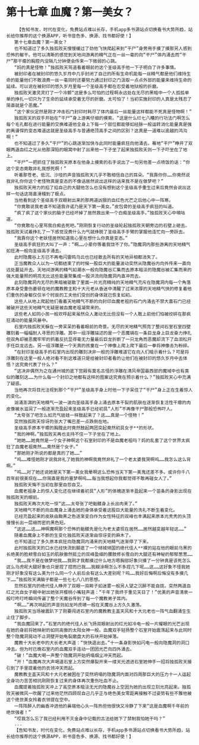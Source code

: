 # 第十七章 血魔？第一美女？
        【告知书友，时代在变化，免费站点难以长存，手机app多书源站点切换看书大势所趋，站长给你推荐的这个换源APP，听书音色多、换源、找书都好使！】
       第十七章血魔？第一美女？
       也不知道过了多久独孤败天慢慢缓过了劲他飞快爬起来到“干尸”身旁用手摸了摸那另人感到恐怖的躯干。他可以清晰的感觉到天地间游离的精气正在一丝一毫的向“干尸”体内涌去而“干尸”那干瘪的胸腔内没隔几分钟便会传来一下微弱的心跳。
       “妈的真是怪物！”独孤败天骂道看着眼前的这个圣级高手他一下子明白了许多事情。
       被封印者在被封印的悠久岁月中几乎封闭了自己的所有生命机能每一丝精气都是他们维持生命的能量他们不敢浪费一丝一毫同时还要努力通过封印之门汲取一点点外部的能量来维持生命的延续。可以说在被封印的悠久岁月里每一个圣级高手都在忍受着地狱般的折磨。
       独孤败天激灵灵打了一个冷颤“这是多么可怕的过程啊永远处在无尽的黑暗中一个人孤孤单单的挣扎一切只为了生命的延续承受着无尽的折磨。太可怕了！当初实施封印的人真是太残忍了简直就是个恶魔。”
       “这个家伙定然是刚才冲击石门封印时耗尽了体内最后一丝能量这样都能不死真是怪物啊！”
       独孤败天的双手开始在“干尸”身上游离仔细的摸索。“这是什么烂七八糟的行功法门啊怎么每个毛孔都在进行能量的交换难道他全身上下每一个部位都能够如经脉一般运转消化能量真是强的离谱悍的变态难道这就是圣级高手与普通绝顶高手之间的区别？这真是一道难以逾越的鸿沟啊！”
       也不知道过了多久“干尸”的心跳逐渐加快与此同时能量疯狂向他涌去。蓦地“干尸”睁开了双眼两道血红之光从他那深陷的眼窝中射了出来他一下子坐了起来独孤败天则一下子吓坐在了地上。
       “干尸”一把抓住了独孤败天原本在他身上摸索的右手说出了一句另他差一点喷饭的话：“你这个变态竟敢非礼我想死啊！”
       听着那苍老、低沉、沙哑的声音独孤败天几乎不敢相信自己的耳朵。“我靠你你……你竟然说我非礼你你这个老怪物真是变态的不像话居然说出这样的话来我不是在做梦吧？”
       独孤败天用力的掐了掐自己的大腿他怎么也没有想到这个圣级高手重生过来后竟然会说出这样一句话这简直滑稽到了极点。
       当他看到这个圣级高手双眼射出来的那两道凶狠的血红色光芒之后他心中一阵寒。
       “你竟敢说我老谁不知道我许诺乃是天下第一美女。”皮包骨的圣级高手疯狂的叫道。
       “疯了疯了这个家伙的脑子已经坏掉了居然救出来一个白痴圣级高手。”独孤败天心中嘀咕道。
       “你竟敢在心里骂我白痴去死吧。”刚刚恢复行动的圣级轮起独孤败天朝旁边的石壁上砸去。独孤败天试着挣扎了一下感觉没费什么力气就挣脱了圣级高手手臂的掌握他连忙向一旁跃去。
       “我靠你这个老妖怪居然知道我心里在想什么你真是变态。”
       圣级高手疯狂的大叫了一声：“啊……小辈你等着我饶不了你。”隐魔洞内那些游离的天地精气如狂涛一般向圣级高手涌去。
       此时隐魔谷上方已不再电闪雷鸣乌云也已经散去所有的天地异相都消失了。
       正当魔教众人以为一切都结束了的时候一股巨大的能量波动突然从隐魔谷内向外传来一直向远处蔓延开去。天地间游离的精气如潮水一般向隐魔谷汇集而去原本暗淡的隐魔谷被汇集而来的强大能量照的明亮无比这些能量聚集成一股洪流向隐魔洞内直冲而去。
       此刻隐魔洞内无尽的黑暗被驱散了里面一片光亮精纯的天地精气充斥在隐魔洞内每一个角落原本身受重伤萎顿在地的魔教教主和十大元老从昏迷中清醒了过来浓厚的天地精气快的修复着他们重伤的身躯仅仅半个时辰的工夫他们受创的身体就已恢复如初。
       这些人从地上爬起他们看着天地精气不断的向封印血魔老祖的石门内涌去不禁大喜石门已经被破开这些天地精气无疑是被血魔老祖凝聚来的。
       这些老人如同小孩一般欢呼起来虽然众人激动无比但没有一个人敢上前他们怕被绞碎在那疯狂涌动的能量风暴中。
       石室内独孤败天躲在一旁呆呆的看着眼前的奇景。无尽的天地精气照亮了整间石室石室四壁雕刻着一幅幅耐人寻思的浮雕。其中一组浮雕描述的是一个恶魔骑在一条巨龙身上巨龙奋力挣扎但双角却被恶魔牢牢的抓着反抗显得毫无力量最后巨龙折断了一只龙角而恶魔却流下了血泪松开手任巨龙远去。另一组浮雕是一个天真的孩童在一个神像上爬上爬下最后一拳将神像击为粉碎。
       “在封印圣级高手的石室内出现的雕刻决非一般的浮雕难道它在向人们暗示着什么？可是将浮雕刻在这里一般人绝对看不到这难道只是给被封印者看的让他们在被封印的悠久岁月中去体悟？这究竟代表了什么？”
       “这决非偶然为之在通州城的底下宫殿有莫名古怪的浮雕在清风帝国最西部的魔域中也有类似的雕刻这……为什么每一个封印之地都有这样的图案这究竟在预示着什么？”独孤败天心中充满了疑惑。
       当他再次将目光注视到那个“干尸”圣级高手身上时他一下子呆住了“干尸”身上正在生着惊人的变化。
       汹涌澎湃的天地精气一波一波向圣级高手身上涌去原本干裂的肌肤在逐渐恢复活性干瘪的肉皮像被水滋润了一般逐渐充盈起来圣级高手已经初具“人形”不再像干尸那般恐怖吓人。
       “太夸张了吧怎么如充气娃娃一样鼓起来了？这……真是一个怪物！”
       突然独孤败天惊讶的张大了嘴巴差一点跌倒在地。
       圣级高手原本干瘪的胸膛此时竟然鼓起两团突起竟然初具女子**的形状。
       “我的神啊。”独孤败天再也支持不住一下子坐在了地上。
       “她她……她竟然是一个女子神啊这个石室封印的不是血魔老祖吗？妈的乱套了这个世界太疯狂了血魔老祖竟然……竟然是个女子。”
       “那她刚才所说的都是真的了她……”
       “呜……难怪她刚才说我非礼了她我的神啊我竟然非礼了一个老太婆我哭啊呜……我怎么这么背啊。”
       “呜……对了她还说她是天下第一美女我晕啊这么恐怖当天下第一美鬼还差不多。或许你千八百年前很美现在……你简直是我的噩梦啊呜……每当我想起你我都觉得不敢再碰女人了。”
       独孤败天悔不当初在那里自怨自艾。
       血魔老祖身上的惊人变化还在继续着初具“人形”的体魄逐渐丰盈起来一个苗条的身影出现在独孤败天的眼前。
       独孤败天再次大吃一惊“这……太夸张了吧骷髅身上长出肉来了。”
       天地精气不断的向血魔身上涌去她的身体承受着这股巨大能量的洗礼不断生着变化。
       已经充盈起来的皮肤由黝黑之色逐渐变白作为女性特征的双峰也丰满起来原本光秃秃的头顶慢慢长出一层细而密的黑色短。
       “这这……这……神啊魔啊那个恐怖的骷髅先是化为老太婆现在居然……居然越变越年轻这……”
       随着血魔身上不断的生变化独孤败天逐渐由惊讶变的麻木了。
       也不知道过了多久原本疯狂向隐魔洞内涌来的天地精气逐渐停了下来。
       此时独孤败天的口水已经快流到脚底了一个倾城倾国的绝代佳人**裸的站在他的眼前乌黑的长绝美的脸颊雪白如玉的肌肤傲然挺立的双峰盈细的腰肢修长雪白的大腿还有神秘的郁郁葱葱……
       “我……我不是在做梦吧我……我刚才我都摸过什么地方嗯胸部好象只摸了一分钟真是该死怎么这么马虎呢大腿好象也只是捏了捏而已我……我糊涂啊怎么不多捏几下呢……这……这好象不怪我她刚才好象没有这么美为什么同一个人前后会有这么大差别呢？呜……我好后悔啊后悔没有多摸几下……”独孤败天满脑子都是一些七七八八的思想。
       忽然石室内的绝代佳人睁开了双眼一双眸子如迷雾一般另人望之沉醉不能自拔。突然两道血红之光自女子眼中射出她张开樱桃小嘴轻声道：“千年了我终于重见天日了！”优美的声音清泉一般叮咚叮咚瞬间传遍了整个天魔谷传到了每一个魔教弟子耳内。
       “啊……”再次响起的声音则如龙吟虎啸一般在天魔谷上方久久激荡。
       独孤败天当场被震趴下了刚要闯进石室内的魔教教主盖天风和十大元老也一阵气血翻涌生生止住了脚步。
       “我血魔回来了。”石室内的绝代佳人长飞扬双眼射出的红光如冷电一般一片耀眼的光芒出现在她的身前将她映射的如同高傲的太阳女神一般。血魔双手轻扬整个石室开始震荡起来与此同时整个隐魔洞晃动不止洞壁开始龟裂磨盘大的石块开始掉落。
       魔教十大长老中的大长老大声道：“快快退出去。”十一条身影快如闪电一般向隐魔洞的洞口冲去。但为时已晚石室内的血魔双手连动一团团光芒向四外涌去。
       “破！”血魔大喝一声整个隐魔洞开始坍塌烟尘冲天而起。
       “开！”血魔再次大声喝道石室上方突然爆裂开来一缕天光透进石室她伸手一招将独孤败天接引到了手里提着他的衣领冲天而起。
       魔教教主盖天风和十大元老被困在了突然坍塌的隐魔洞内面对四周那巨大的压力十一人运起全身功力苦苦相抗刚刚恢复过来的身体再次重伤吐血不止。
       血魔提着独孤败天冲上了高空原本暗淡无光的隐魔谷上空因为她的出现立刻光亮起来。独孤败天被微风一吹醒了过来他茫然四顾现自己几乎正与绝色美女零距离接触不过姿势有些不雅他被这个绝世美女拎着衣领提在空中。
       一阵阵醉人的幽香冲进他的鼻端他心头一阵热但他很快又冷静了下来“这是血魔啊千年前的绝世强者！”
       “哎我怎么忘了我已经利用不灭金身中记载的古法给她下了禁制我怕她干吗？”
       ...
       【告知书友，时代在变化，免费站点难以长存，手机app多书源站点切换看书大势所趋，站长给你推荐的这个换源APP，听书音色多、换源、找书都好使！】